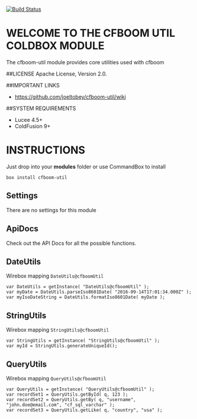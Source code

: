 [![Build Status](https://api.travis-ci.org/joeltobey/cfboom-util.svg?branch=development)](https://travis-ci.org/joeltobey/cfboom-util)

# WELCOME TO THE CFBOOM UTIL COLDBOX MODULE
The cfboom-util module provides core utilities used with cfboom

##LICENSE
Apache License, Version 2.0.

##IMPORTANT LINKS
- https://github.com/joeltobey/cfboom-util/wiki

##SYSTEM REQUIREMENTS
- Lucee 4.5+
- ColdFusion 9+

# INSTRUCTIONS
Just drop into your **modules** folder or use CommandBox to install

`box install cfboom-util`

## Settings
There are no settings for this module


## ApiDocs

Check out the API Docs for all the possible functions.


## DateUtils

Wirebox mapping `DateUtils@cfboomUtil`

```
var DateUtils = getInstance( "DateUtils@cfboomUtil" );
var myDate = DateUtils.parseIso8601Date( "2016-09-14T17:01:34.000Z" );
var myIsoDateString = DateUtils.formatIso8601Date( myDate );
```

## StringUtils

Wirebox mapping `StringUtils@cfboomUtil`

```
var StringUtils = getInstance( "StringUtils@cfboomUtil" );
var myId = StringUtils.generateUniqueId();
```

## QueryUtils

Wirebox mapping `QueryUtils@cfboomUtil`

```
var QueryUtils = getInstance( "QueryUtils@cfboomUtil" );
var recordSet1 = QueryUtils.getById( q, 123 );
var recordSet2 = QueryUtils.getBy( q, "username", "john.doe@email.com", "cf_sql_varchar" );
var recordSet3 = QueryUtils.getLike( q, "country", "usa" );
```
